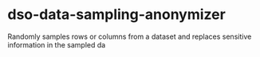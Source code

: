 # dso-data-sampling-anonymizer
Randomly samples rows or columns from a dataset and replaces sensitive information in the sampled da
